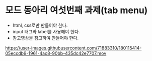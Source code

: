 # 모드 동아리 여섯번째 과제(tab menu)
- html, css로만 만들어야 한다.
- input 태그와 label를 사용해야 한다.
- 참고영상을 참고하여 만들어야 한다.

https://user-images.githubusercontent.com/71883310/180115414-05eccdb9-1961-4ac8-90bb-435dc42e7707.mov